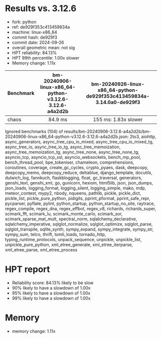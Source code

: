 # Results vs. 3.12.6

- fork: python
- ref: de929f353c413459834a
- machine: linux-x86_64
- commit hash: de929f3
- commit date: 2024-09-26
- overall geometric mean: not sig
- HPT reliability: 84.13%
- HPT 99th percentile: 1.00x slower
- Memory change: 1.11x

| Benchmark | bm-20240906-linux-x86_64-python-v3.12.6-3.12.6-a4a2d2b | bm-20240926-linux-x86_64-python-de929f353c413459834a-3.14.0a0-de929f3 |
|-----------|:------------------------------------------------------:|:---------------------------------------------------------------------:|
| chaos     | 84.9 ms                                                | 155 ms: 1.83x slower                                                  |
Ignored benchmarks (104) of results/bm-20240906-3.12.6-a4a2d2b/bm-20240906-linux-x86_64-python-v3.12.6-3.12.6-a4a2d2b.json: 2to3, aiohttp, async_generators, async_tree_cpu_io_mixed, async_tree_cpu_io_mixed_tg, async_tree_io, async_tree_io_tg, async_tree_memoization, async_tree_memoization_tg, async_tree_none, async_tree_none_tg, asyncio_tcp, asyncio_tcp_ssl, asyncio_websockets, bench_mp_pool, bench_thread_pool, bpe_tokeniser, chameleon, comprehensions, coroutines, coverage, create_gc_cycles, crypto_pyaes, dask, deepcopy, deepcopy_memo, deepcopy_reduce, deltablue, django_template, docutils, dulwich_log, fannkuch, flaskblogging, float, gc_traversal, generators, genshi_text, genshi_xml, go, gunicorn, hexiom, html5lib, json, json_dumps, json_loads, logging_format, logging_silent, logging_simple, mako, mdp, meteor_contest, mypy2, nbody, nqueens, pathlib, pickle, pickle_dict, pickle_list, pickle_pure_python, pidigits, pprint_pformat, pprint_safe_repr, pycparser, pyflate, pylint, python_startup, python_startup_no_site, raytrace, regex_compile, regex_dna, regex_effbot, regex_v8, richards, richards_super, scimark_fft, scimark_lu, scimark_monte_carlo, scimark_sor, scimark_sparse_mat_mult, spectral_norm, sqlalchemy_declarative, sqlalchemy_imperative, sqlglot_normalize, sqlglot_optimize, sqlglot_parse, sqlglot_transpile, sqlite_synth, sympy_expand, sympy_integrate, sympy_str, sympy_sum, telco, thrift, tomli_loads, tornado_http, typing_runtime_protocols, unpack_sequence, unpickle, unpickle_list, unpickle_pure_python, xml_etree_generate, xml_etree_iterparse, xml_etree_parse, xml_etree_process

# HPT report

- Reliability score: 84.13% likely to be slow
- 90% likely to have a slowdown of 1.00x
- 95% likely to have a slowdown of 1.00x
- 99% likely to have a slowdown of 1.00x

# Memory
- memory change: 1.11x